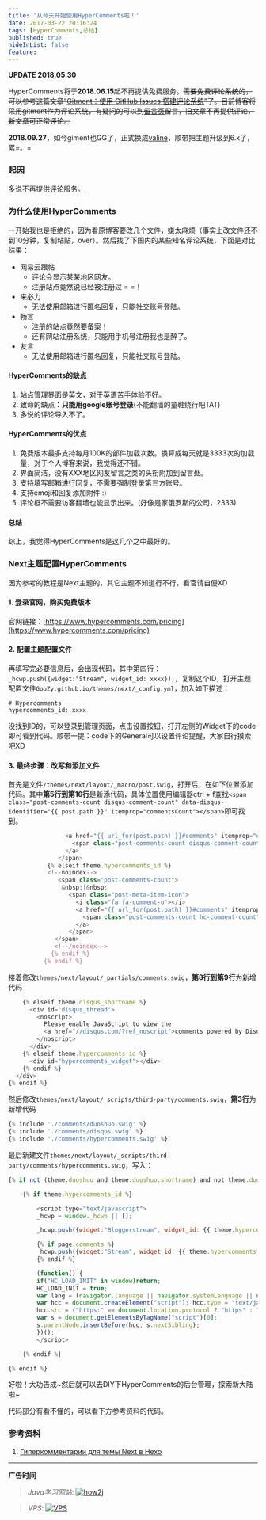 ```yaml
---
title: '从今天开始使用HyperComments啦！'
date: 2017-03-22 20:16:24
tags: [HyperComments,总结]
published: true
hideInList: false
feature: 
---
```


**UPDATE 2018.05.30**

HyperComments将于**2018.06.15**起不再提供免费服务。~~需要免费评论系统的，可以参考这篇文章“[Gitment：使用 GitHub Issues 搭建评论系统](https://imsun.net/posts/gitment-introduction/)”了。目前博客将采用gitment作为评论系统，有疑问的可以到[留言页](https://goozy.github.io/bbs/)留言，旧文章不再提供评论，新文章可正常评论。~~

**2018.09.27**，如今giment也GG了，正式换成[valine](https://valine.js.org/hexo.html)，顺带把主题升级到6.x了，累=。=

### 起因

[多说不再提供评论服务。](http://dev.duoshuo.com/threads/58d1169ae293b89a20c57241)

<!--more-->

### 为什么使用HyperComments

一开始我也是拒绝的，因为看原博客要改几个文件，嫌太麻烦（事实上改文件还不到10分钟，复制粘贴，over）。然后找了下国内的某些知名评论系统，下面是对比结果：

- 网易云跟帖
  - 评论会显示某某地区网友。
  - 注册站点竟然说已经被注册过 = =！
- 来必力
  - 无法使用邮箱进行匿名回复，只能社交账号登陆。
- 畅言
  - 注册的站点竟然要备案！
  - 还有网站注册系统，只能用手机号注册我也是醉了。
- 友言
  - 无法使用邮箱进行匿名回复，只能社交账号登陆。

#### HyperComments的缺点

1. 站点管理界面是英文，对于英语苦手体验不好。
2. 致命的缺点：**只能用google账号登录**(不能翻墙的童鞋绕行吧TAT)
3. 多说的评论导入不了。

#### HyperComments的优点

1. 免费版本最多支持每月100K的部件加载次数。换算成每天就是3333次的加载量，对于个人博客来说，我觉得还不错。
2. 界面简洁，没有XXX地区网友留言之类的头衔附加到留言处。
3. 支持填写邮箱进行回复，不需要强制登录第三方账号。
4. 支持emoji和回复添加附件 :)
5. 评论框不需要访客翻墙也能显示出来。(好像是家俄罗斯的公司，2333)

#### 总结

综上，我觉得HyperComments是这几个之中最好的。

### Next主题配置HyperComments

因为参考的教程是Next主题的，其它主题不知道行不行，看官请自便XD

#### 1. 登录官网，购买免费版本

官网链接：[https://www.hypercomments.com/pricing](https://www.hypercomments.com/pricing)

#### 2. 配置主题配置文件

再填写完必要信息后，会出现代码，其中第四行：`_hcwp.push({widget:"Stream", widget_id: xxxx});`，复制这个ID，打开主题配置文件`GooZy.github.io/themes/next/_config.yml`，加入如下描述：
```
# Hypercomments
hypercomments_id: xxxx
```

没找到ID的，可以登录到管理页面，点击设置按钮，打开左侧的Widget下的code即可看到代码。顺带一提：code下的General可以设置评论提醒，大家自行摸索吧XD

#### 3. 最终步骤：改写和添加文件

首先是文件`/themes/next/layout/_macro/post.swig`，打开后，在如下位置添加代码。其中**第5行到第16行**是新添代码，具体位置使用编辑器ctrl + f查找`<span class="post-comments-count disqus-comment-count" data-disqus-identifier="{{ post.path }}" itemprop="commentsCount"></span>`即可找到。
``` javascript
                <a href="{{ url_for(post.path) }}#comments" itemprop="discussionUrl">
                  <span class="post-comments-count disqus-comment-count" data-disqus-identifier="{{ post.path }}" itemprop="commentsCount"></span>
                </a>
              </span>
           {% elseif theme.hypercomments_id %}
           <!--noindex-->
              <span class="post-comments-count">
               &nbsp;|&nbsp;
                 <span class="post-meta-item-icon">
                   <i class="fa fa-comment-o"></i>
                   <a href="{{ url_for(post.path) }}#comments" itemprop="discussionUrl">
                     <span class="post-comments-count hc-comment-count" data-xid="{{ post.path }}" itemprop="commentsCount"></span>
                   </a>
                 </span>
             </span>
             <!--/noindex-->
            {% endif %}
          {% endif %}
```

接着修改`themes/next/layout/_partials/comments.swig`，**第8行到第9行**为新增代码
``` javascript
    {% elseif theme.disqus_shortname %}
      <div id="disqus_thread">
        <noscript>
          Please enable JavaScript to view the
          <a href="//disqus.com/?ref_noscript">comments powered by Disqus.</a>
        </noscript>
      </div>
    {% elseif theme.hypercomments_id %}
      <div id="hypercomments_widget"></div>
    {% endif %}
  </div>
{% endif %}
```

然后修改`themes/next/layout/_scripts/third-party/comments.swig`，**第3行**为新增代码
``` javascript
{% include './comments/duoshuo.swig' %}
{% include './comments/disqus.swig' %}
{% include './comments/hypercomments.swig' %}
```

最后新建文件`themes/next/layout/_scripts/third-party/comments/hypercomments.swig`，写入：
``` javascript
{% if not (theme.duoshuo and theme.duoshuo.shortname) and not theme.duoshuo_shortname and not theme.disqus_shortname %}

	{% if theme.hypercomments_id %}

		<script type="text/javascript">
		_hcwp = window._hcwp || [];

		_hcwp.push({widget:"Bloggerstream", widget_id: {{ theme.hypercomments_id }}, selector:".hc-comment-count", label: "{\%COUNT%\}" });

		{% if page.comments %}
		_hcwp.push({widget:"Stream", widget_id: {{ theme.hypercomments_id }}, xid: "{{ page.path }}"});
		{% endif %}

		(function() {
		if("HC_LOAD_INIT" in window)return;
		HC_LOAD_INIT = true;
		var lang = (navigator.language || navigator.systemLanguage || navigator.userLanguage || "en").substr(0, 2).toLowerCase();
		var hcc = document.createElement("script"); hcc.type = "text/javascript"; hcc.async = true;
		hcc.src = ("https:" == document.location.protocol ? "https" : "http")+"://w.hypercomments.com/widget/hc/{{ theme.hypercomments_id }}/"+lang+"/widget.js";
		var s = document.getElementsByTagName("script")[0];
		s.parentNode.insertBefore(hcc, s.nextSibling);
		})();
		</script>

	{% endif %}

{% endif %}
```

好啦！大功告成~然后就可以去DIY下HyperComments的后台管理，探索新大陆啦~

代码部分有看不懂的，可以看下方参考资料的代码。

### 参考资料

1. [Гиперкомментарии для темы Next в Hexo](https://almostover.ru/2016-10/add-hypercomments-to-hexo-theme-next/)

---

**广告时间**

> *Java学习网站*: <a href="http://how2j.cn?p=23251" target="_blank">![how2j](https://github.com/GooZy/GooZy.github.io/blob/hexo/source/images/how2j.png?raw=true)</a>

> *VPS*: <a href="https://www.vultr.com/?ref=7255071" target="_blank">![VPS](https://github.com/GooZy/GooZy.github.io/blob/hexo/source/images/banner_2.png?raw=true)</a>

